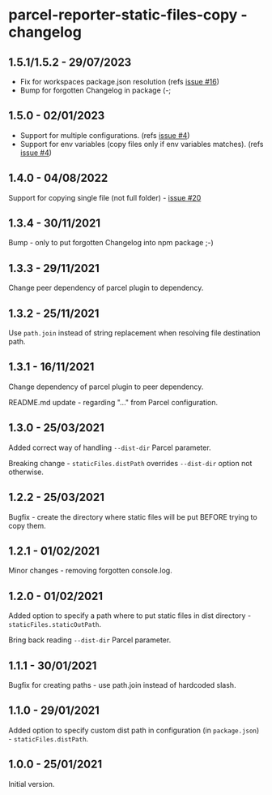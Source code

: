 # parcel-reporter-static-files-copy - changelog

## 1.5.1/1.5.2 - 29/07/2023

* Fix for workspaces package.json resolution (refs [issue #16](https://github.com/elwin013/parcel-reporter-static-files-copy/issues/16))
* Bump for forgotten Changelog in package (-;

## 1.5.0 - 02/01/2023

* Support for multiple configurations. (refs [issue #4](https://github.com/elwin013/parcel-reporter-static-files-copy/issues/4))
* Support for env variables (copy files only if env variables matches). (refs [issue #4](https://github.com/elwin013/parcel-reporter-static-files-copy/issues/4))

## 1.4.0 - 04/08/2022

Support for copying single file (not full folder) - [issue #20](https://github.com/elwin013/parcel-reporter-static-files-copy/issues/20)

## 1.3.4 - 30/11/2021

Bump - only to put forgotten Changelog into npm package ;-)

## 1.3.3 - 29/11/2021

Change peer dependency of parcel plugin to dependency.

## 1.3.2 - 25/11/2021

Use `path.join` instead of string replacement when resolving
file destination path.

## 1.3.1 - 16/11/2021

Change dependency of parcel plugin to peer dependency.

README.md update - regarding "..." from Parcel configuration.

## 1.3.0 - 25/03/2021

Added correct way of handling `--dist-dir` Parcel
parameter.

Breaking change - `staticFiles.distPath` overrides
`--dist-dir` option not otherwise.

## 1.2.2 - 25/03/2021

Bugfix - create the directory where static files will
be put BEFORE trying to copy them.

## 1.2.1 - 01/02/2021

Minor changes - removing forgotten console.log.

## 1.2.0 - 01/02/2021

Added option to specify a path where to put static
files in dist directory - `staticFiles.staticOutPath`.

Bring back reading `--dist-dir` Parcel parameter.

## 1.1.1 - 30/01/2021

Bugfix for creating paths - use path.join
instead of hardcoded slash.

## 1.1.0 - 29/01/2021

Added option to specify custom dist path
in configuration (in `package.json`) - `staticFiles.distPath`.

## 1.0.0 - 25/01/2021

Initial version.
